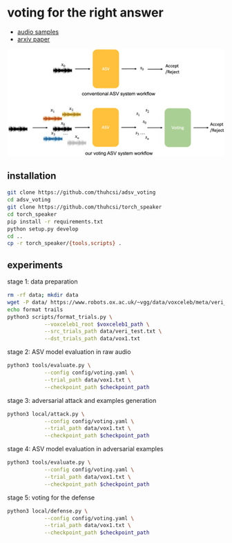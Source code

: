 # voting for the right answer

* [audio samples](https://zyzisyz.github.io/voting_audio_samples/)
* [arxiv paper](https://arxiv.org/abs/2106.07868)

![](docs/workflow.png)

## installation

```bash
git clone https://github.com/thuhcsi/adsv_voting
cd adsv_voting
git clone https://github.com/thuhcsi/torch_speaker
cd torch_speaker
pip install -r requirements.txt
python setup.py develop
cd ..
cp -r torch_speaker/{tools,scripts} .
```

## experiments

stage 1: data preparation

```bash
rm -rf data; mkdir data
wget -P data/ https://www.robots.ox.ac.uk/~vgg/data/voxceleb/meta/veri_test.txt
echo format trails
python3 scripts/format_trials.py \
			--voxceleb1_root $voxceleb1_path \
			--src_trials_path data/veri_test.txt \
			--dst_trials_path data/vox1.txt
```

stage 2: ASV model evaluation in raw audio

```bash
python3 tools/evaluate.py \
			--config config/voting.yaml \
			--trial_path data/vox1.txt \
			--checkpoint_path $checkpoint_path
```

stage 3: adversarial attack and examples generation

```bash
python3 local/attack.py \
			--config config/voting.yaml \
			--trial_path data/vox1.txt \
			--checkpoint_path $checkpoint_path
```

stage 4: ASV model evaluation in adversarial examples

```bash
python3 tools/evaluate.py \
			--config config/voting.yaml \
			--trial_path data/vox1.txt \
			--checkpoint_path $checkpoint_path
```

stage 5: voting for the defense

```bash
python3 local/defense.py \
			--config config/voting.yaml \
			--trial_path data/vox1.txt \
			--checkpoint_path $checkpoint_path
```
